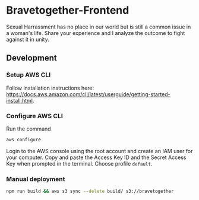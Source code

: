 # Bravetogether-Frontend
Sexual Harrassment has no place in our world but is still a common issue in a woman's life. Share your experience and I analyze the outcome to fight against it in unity.

## Development

### Setup AWS CLI
Follow installation instructions here: https://docs.aws.amazon.com/cli/latest/userguide/getting-started-install.html.

### Configure AWS CLI
Run the command
```sh
aws configure
```

Login to the AWS console using the root account and create an IAM user for your computer. Copy and paste the Access Key ID and the Secret Access Key when prompted in the terminal. Choose profile `default`.

### Manual deployment
```sh
npm run build && aws s3 sync --delete build/ s3://bravetogether
```

